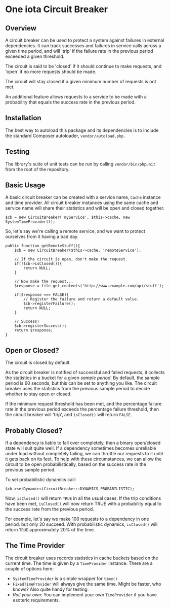 One iota Circuit Breaker
========================

Overview
--------
A circuit breaker can be used to protect a system against failures in external dependencies. It can track successes and failures in service calls across a given time period, and will 'trip' if the failure rate in the previous period exceeded a given threshold.

The circuit is said to be 'closed' if it should continue to make requests, and 'open' if no more requests should be made.

The circuit will stay closed if a given minimum number of requests is not met.

An additional feature allows requests to a service to be made with a probability that equals the success rate in the previous period.

Installation
------------
The best way to autoload this package and its dependencies is to include the standard Composer autoloader, `vendor/autoload.php`.

Testing
-------
The library's suite of unit tests can be run by calling `vendor/bin/phpunit` from the root of the repository.

Basic Usage
-----------

A basic circuit breaker can be created with a service name, `Cache` instance and time provider. All circuit breaker instances using the same cache and service name will share their statistics and will be open and closed together.

	$cb = new CircuitBreaker('myService', $this->cache, new SystemTimeProvider());

So, let's say we're calling a remote service, and we want to protect ourselves from it having a bad day.

	public function getRemoteStuff(){
		$cb = new CircuitBreaker($this->cache, 'remoteService');

		// If the circuit is open, don't make the request.
		if(!$cb->isClosed()){
			return NULL;
		}

		// Now make the request...
		$response = file_get_contents('http://www.example.com/api/stuff');

		if($response === FALSE){
			// Register the failure and return a default value.
			$cb->registerFailure();
			return NULL;
		}

		// Success!
		$cb->registerSuccess();
		return $response;
	}

Open or Closed?
---------------
The circuit is closed by default.

As the circuit breaker is notified of successful and failed requests, it collects the statistics in a bucket for a given _sample period_. By default, the sample period is 60 seconds, but this can be set to anything you like. The circuit breaker uses the statistics from the previous sample period to decide whether to stay open or closed.

If the minimum request threshold has been met, and the percentage failure rate in the previous period exceeds the percentage failure threshold, then the circuit breaker will 'trip', and `isClosed()` will return `FALSE`.

Probably Closed?
----------------

If a dependency is liable to fall over completely, then a binary open/closed state will suit quite well. If a dependency sometimes becomes unreliable under load without completely failing, we can throttle our requests to it until it gets back on its feet. To help with these circumstances, we can allow the circuit to be open probabilistically, based on the success rate in the previous sample period.

To set probabilistic dynamics call:

	$cb->setDynamics(CircuitBreaker::DYNAMICS_PROBABILISTIC);

Now, `isClosed()` will return `TRUE` in all the usual cases. If the trip conditions have been met, `isClosed()` will now return TRUE with a probability equal to the success rate from the previous period.

For example, let's say we make 100 requests to a dependency in one period. but only 20 succeed. With probabilistic dynamics, `isClosed()` will return `TRUE` approximately 20% of the time.

The Time Provider
-----------------
The circuit breaker uses records statistics in cache buckets based on the current time. The time is given by a `TimeProvider` instance. There are a couple of options here:

- `SystemTimeProvider` is a simple wrapper for `time()`.
- `FixedTimeProvider` will always give the same time. Might be faster, who knows? Also quite handy for testing.
- _Roll your own_: You can implement your own `TimeProvider` if you have esoteric requirements.
